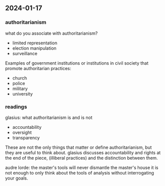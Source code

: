 ## 2024-01-17

### authoritarianism
what do you associate with authoritarianism?
- limited representation
- election manipulation
- surveillance

Examples of government institutions or institutions in civil society that promote authoritarian practices:
- church
- police
- military
- university

### readings
glasius: what authoritarianism is and is not
- accountability
- oversight
- transparency

These are not the only things that matter or define authoritarianism, but they are useful to think about.
glasius discusses accountability and rights at the end of the piece, (illiberal practices) and the distinction between them.

audre lorde: the master's tools will never dismantle the master's house
it is not enough to only think about the tools of analysis without interrogating your goals.

